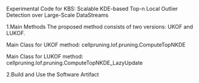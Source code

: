 Experimental Code for KBS: Scalable KDE-based Top-n Local Outlier Detection over Large-Scale DataStreams

1.Main Methods
The proposed method consists of two versions: UKOF and LUKOF. 

 Main Class for UKOF method: cellpruning.lof.pruning.ComputeTopNKDE

 Main Class for LUKOF method: cellpruning.lof.pruning.ComputeTopNKDE_LazyUpdate
 
2.Build and Use the Software Artifact
